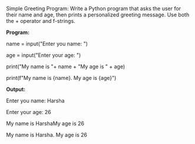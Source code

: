 Simple Greeting Program: Write a Python program that asks the user for their name and age, then prints a personalized greeting message. Use both the + operator and f-strings.

**Program:**

name = input("Enter you name: ") 

age = input("Enter your age: ") 

print("My name is "+ name + "My age is " + age) 

print(f"My name is {name}. My age is {age}") 

**Output:**

Enter you name: Harsha 

Enter your age: 26 

My name is HarshaMy age is 26 

My name is Harsha. My age is 26 

